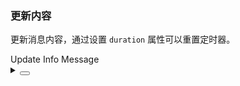 ### 更新内容

更新消息内容，通过设置 `duration` 属性可以重置定时器。

<div class="cell-demo vp-raw">
  <yc-button @click="handleClick">Update Info Message</yc-button>
</div>

<script setup>
import { ref } from 'vue';
import { Message } from 'yc-design-vue';
const index = ref(0);
const handleClick = () => {
  Message.info({
    id: 'myInfo',
    content: `This is an info message ${this.$data.index++}`,
    duration: 2000,
  });
};
</script>

<details>
<summary>
 <button class="code-btn"  >
    <icon-code />
 </button>
</summary>

```vue
<template>
  <yc-button @click="handleClick">Update Info Message</yc-button>
</template>

<script setup>
import { ref } from 'vue';
import { Message } from 'yc-design-vue';
const index = ref(0);
const handleClick = () => {
  Message.info({
    id: 'myInfo',
    content: `This is an info message ${this.$data.index++}`,
    duration: 2000,
  });
};
</script>
```

</details>
